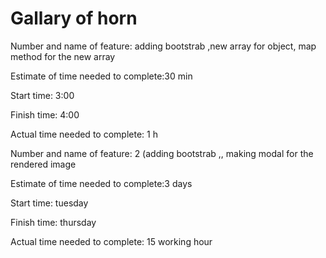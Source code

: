 # Gallary of horn

Number and name of feature: adding bootstrab ,new array for object, map method for the new array

Estimate of time needed to complete:30 min

Start time: 3:00

Finish time: 4:00

Actual time needed to complete: 1 h


Number and name of feature: 2 (adding bootstrab ,, making modal for the rendered image

Estimate of time needed to complete:3 days

Start time: tuesday

Finish time: thursday

Actual time needed to complete: 15 working hour


